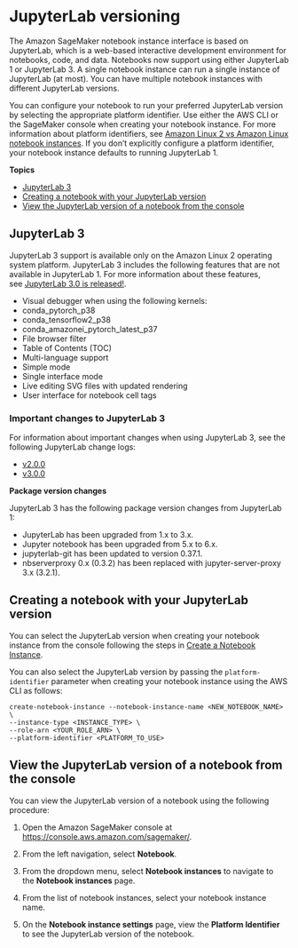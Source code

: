 # JupyterLab versioning<a name="nbi-jl"></a>

 The Amazon SageMaker notebook instance interface is based on JupyterLab, which is a web\-based interactive development environment for notebooks, code, and data\. Notebooks now support using either JupyterLab 1 or JupyterLab 3\. A single notebook instance can run a single instance of JupyterLab \(at most\)\. You can have multiple notebook instances with different JupyterLab versions\. 

 You can configure your notebook to run your preferred JupyterLab version by selecting the appropriate platform identifier\. Use either the AWS CLI or the SageMaker console when creating your notebook instance\. For more information about platform identifiers, see [Amazon Linux 2 vs Amazon Linux notebook instances](https://docs.aws.amazon.com/sagemaker/latest/dg/nbi-al2.html)\. If you don’t explicitly configure a platform identifier, your notebook instance defaults to running JupyterLab 1\. 

**Topics**
+ [JupyterLab 3](#nbi-jl-3)
+ [Creating a notebook with your JupyterLab version](#nbi-jl-create)
+ [View the JupyterLab version of a notebook from the console](#nbi-jl-view)

## JupyterLab 3<a name="nbi-jl-3"></a>

 JupyterLab 3 support is available only on the Amazon Linux 2 operating system platform\. JupyterLab 3 includes the following features that are not available in JupyterLab 1\. For more information about these features, see [JupyterLab 3\.0 is released\!](https://blog.jupyter.org/jupyterlab-3-0-is-out-4f58385e25bb)\. 
+  Visual debugger when using the following kernels: 
  +  conda\_pytorch\_p38 
  +  conda\_tensorflow2\_p38 
  +  conda\_amazonei\_pytorch\_latest\_p37 
+ File browser filter
+ Table of Contents \(TOC\)
+ Multi\-language support
+ Simple mode
+ Single interface mode
+ Live editing SVG files with updated rendering
+ User interface for notebook cell tags

### Important changes to JupyterLab 3<a name="nbi-jl-3-changes"></a>

 For information about important changes when using JupyterLab 3, see the following JupyterLab change logs: 
+  [v2\.0\.0](https://github.com/jupyterlab/jupyterlab/releases) 
+  [v3\.0\.0](https://jupyterlab.readthedocs.io/en/stable/getting_started/changelog.html#for-developers) 

 **Package version changes** 

 JupyterLab 3 has the following package version changes from JupyterLab 1: 
+  JupyterLab has been upgraded from 1\.x to 3\.x\.
+  Jupyter notebook has been upgraded from 5\.x to 6\.x\.
+  jupyterlab\-git has been updated to version 0\.37\.1\.
+  nbserverproxy 0\.x \(0\.3\.2\) has been replaced with jupyter\-server\-proxy 3\.x \(3\.2\.1\)\.

## Creating a notebook with your JupyterLab version<a name="nbi-jl-create"></a>

 You can select the JupyterLab version when creating your notebook instance from the console following the steps in [Create a Notebook Instance](howitworks-create-ws.md)\. 

 You can also select the JupyterLab version by passing the `platform-identifier` parameter when creating your notebook instance using the AWS CLI as follows: 

```
create-notebook-instance --notebook-instance-name <NEW_NOTEBOOK_NAME> \
--instance-type <INSTANCE_TYPE> \
--role-arn <YOUR_ROLE_ARN> \
--platform-identifier <PLATFORM_TO_USE>
```

## View the JupyterLab version of a notebook from the console<a name="nbi-jl-view"></a>

 You can view the JupyterLab version of a notebook using the following procedure: 

1. Open the Amazon SageMaker console at [https://console\.aws\.amazon\.com/sagemaker/](https://console.aws.amazon.com/sagemaker/)\.

1. From the left navigation, select **Notebook**\.

1.  From the dropdown menu, select **Notebook instances** to navigate to the **Notebook instances** page\. 

1.  From the list of notebook instances, select your notebook instance name\. 

1.  On the **Notebook instance settings** page, view the **Platform Identifier** to see the JupyterLab version of the notebook\. 